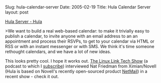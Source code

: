 Slug: hula-calendar-server
Date: 2005-02-19
Title: Hula Calendar Server
layout: post

<a href="http://hula-project.org/Hula_Server">Hula Server - Hula</a>

&gt;We want to build a real web-based calendar: to make it trivially easy to publish a calendar, to invite anyone with an email address to an an appointment and process their RSVPs, to get to your calendar via HTML or RSS or with an instant messenger or with SMS. We think it&#39;s time someone rethought calendars, and we have a lot of new ideas.

This looks pretty cool. I hope it works out. <a href="http://www.thelinuxlink.net/tllts/">The Linux  Link Tech Show</a> (a podcast to which I <a href="http://www.thelinuxlink.net/tllts/tllts.rss">subscribe</a>) interviewed Nat Friedman from Ximian/Novell (Hula is based on Novell&#39;s recently open-sourced product <a href="http://">NetMail</a>) in a recent show - check it out.
